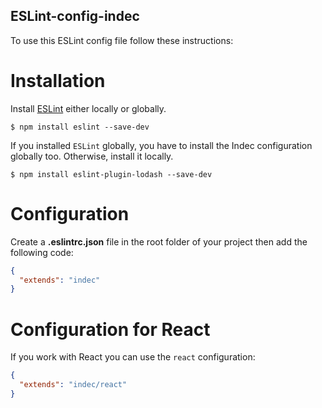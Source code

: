 ## ESLint-config-indec

To use this ESLint config file follow these instructions:

# Installation

Install [ESLint](https://www.github.com/eslint/eslint) either locally or globally.

    $ npm install eslint --save-dev

If you installed `ESLint` globally, you have to install the Indec configuration globally too. Otherwise, install it locally.

    $ npm install eslint-plugin-lodash --save-dev

# Configuration

Create a **.eslintrc.json** file in the root folder of your project then add the following code:
```json
{
  "extends": "indec"
}
```

# Configuration for React

If you work with React you can use the ``react`` configuration:
```json
{
  "extends": "indec/react"
}
```
